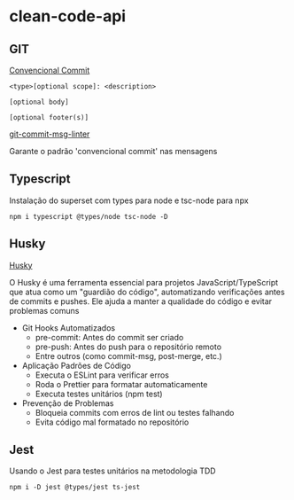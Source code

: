 # clean-code-api

## GIT

[Convencional Commit](https://www.conventionalcommits.org/en/v1.0.0/)

```
<type>[optional scope]: <description>

[optional body]

[optional footer(s)]
```

[git-commit-msg-linter](https://www.npmjs.com/package/git-commit-msg-linter)

Garante o padrão 'convencional commit' nas mensagens

## Typescript

Instalação do superset com types para node e tsc-node para npx

```
npm i typescript @types/node tsc-node -D
```

## Husky
[Husky](https://www.npmjs.com/package/husky)

O Husky é uma ferramenta essencial para projetos JavaScript/TypeScript que atua como um "guardião do código", automatizando verificações antes de commits e pushes. Ele ajuda a manter a qualidade do código e evitar problemas comuns
- Git Hooks Automatizados
  - pre-commit: Antes do commit ser criado
  - pre-push: Antes do push para o repositório remoto
  - Entre outros (como commit-msg, post-merge, etc.)
- Aplicação Padrões de Código
  - Executa o ESLint para verificar erros
  - Roda o Prettier para formatar automaticamente
  - Executa testes unitários (npm test)
- Prevenção de Problemas
  - Bloqueia commits com erros de lint ou testes falhando
  - Evita código mal formatado no repositório

## Jest

Usando o Jest para testes unitários na metodologia TDD

```
npm i -D jest @types/jest ts-jest
```